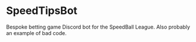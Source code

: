 # SpeedTipsBot
Bespoke betting game Discord bot for the SpeedBall League. Also probably an example of bad code.
